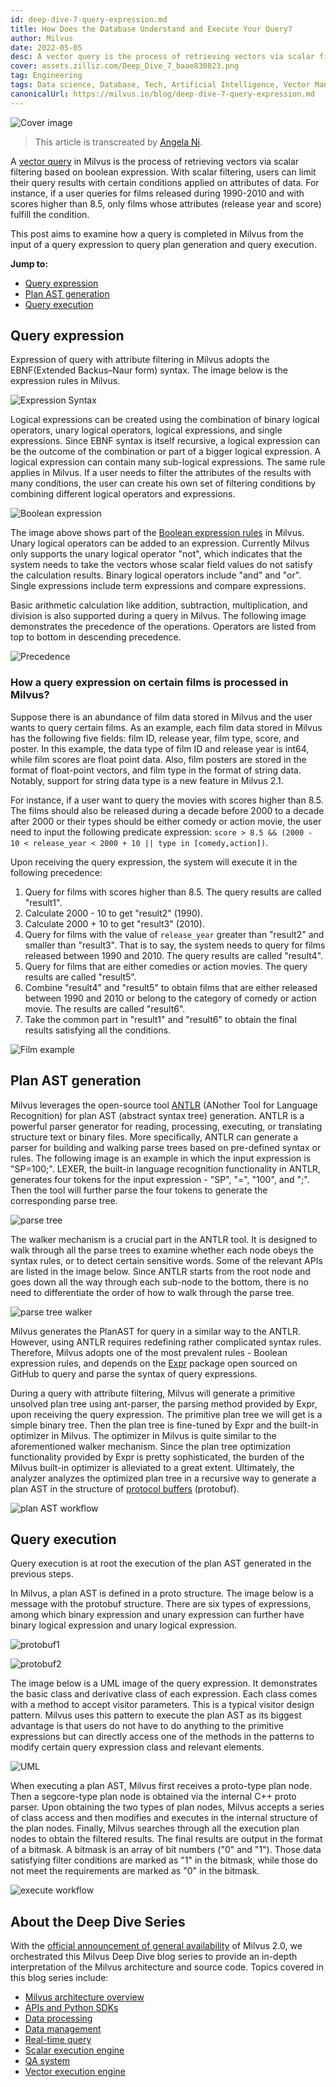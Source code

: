 ```yaml
---
id: deep-dive-7-query-expression.md
title: How Does the Database Understand and Execute Your Query?
author: Milvus
date: 2022-05-05
desc: A vector query is the process of retrieving vectors via scalar filtering.
cover: assets.zilliz.com/Deep_Dive_7_baae830823.png
tag: Engineering
tags: Data science, Database, Tech, Artificial Intelligence, Vector Management
canonicalUrl: https://milvus.io/blog/deep-dive-7-query-expression.md
---
```


![Cover image](https://assets.zilliz.com/Deep_Dive_7_baae830823.png "How Does the Database Understand and Execute Your Query?")

> This article is transcreated by [Angela Ni](https://www.linkedin.com/in/yiyun-n-2aa713163/).

A [vector query](https://milvus.io/docs/v2.0.x/query.md) in Milvus is the process of retrieving vectors via scalar filtering based on boolean expression. With scalar filtering, users can limit their query results with certain conditions applied on attributes of data. For instance, if a user queries for films released during 1990-2010 and with scores higher than 8.5, only films whose attributes (release year and score) fulfill the condition.

This post aims to examine how a query is completed in Milvus from the input of a query expression to query plan generation and query execution. 

**Jump to:**
- [Query expression](#Query-expression)
- [Plan AST generation](#Plan-AST-generation)
- [Query execution](#Query-execution)

## Query expression

Expression of query with attribute filtering in Milvus adopts the EBNF(Extended Backus–Naur form) syntax. The image below is the expression rules in Milvus.

![Expression Syntax](https://assets.zilliz.com/Expression_Syntax_966493a5be.png "The EBNF syntax of a logical expression.")

Logical expressions can be created using the combination of binary logical operators, unary logical operators, logical expressions, and single expressions. Since EBNF syntax is itself recursive, a logical expression can be the outcome of the combination or part of a bigger logical expression. A logical expression can contain many sub-logical expressions. The same rule applies in Milvus. If a user needs to filter the attributes of the results with many conditions, the user can create his own set of filtering conditions by combining different logical operators and expressions.

![Boolean expression](https://assets.zilliz.com/Boolean_expression_1_dce12f8483.png "Boolean expression rules in Milvus.")

The image above shows part of the [Boolean expression rules](https://milvus.io/docs/v2.0.x/boolean.md) in Milvus. Unary logical operators can be added to an expression. Currently Milvus only supports the unary logical operator "not", which indicates that the system needs to take the vectors whose scalar field values do not satisfy the calculation results. Binary logical operators include "and" and "or". Single expressions include term expressions and compare expressions.

Basic arithmetic calculation like addition, subtraction, multiplication, and division is also supported during a query in Milvus. The following image demonstrates the precedence of the operations. Operators are listed from top to bottom in descending precedence.

![Precedence](https://assets.zilliz.com/Precedence_b8cfbdf17b.png "The precedence of operations in Milvus.")

### How a query expression on certain films is processed in Milvus?

Suppose there is an abundance of film data stored in Milvus and the user wants to query certain films. As an example, each film data stored in Milvus has the following five fields: film ID, release year, film type, score, and poster. In this example, the data type of film ID and release year is int64, while film scores are float point data. Also, film posters are stored in the format of float-point vectors, and film type in the format of string data. Notably, support for string data type is a new feature in Milvus 2.1.

For instance, if a user want to query the movies with scores higher than 8.5. The films should also be  released during a decade before 2000 to a decade after 2000 or their types should be either comedy or action movie, the user need to input the following predicate expression: `score > 8.5 && (2000 - 10 < release_year < 2000 + 10 || type in [comedy,action])`.

Upon receiving the query expression, the system will execute it in the following precedence:

1. Query for films with scores higher than 8.5. The query results are called "result1".
2. Calculate 2000 - 10 to get "result2" (1990).
3. Calculate 2000 + 10 to get "result3" (2010).
4. Query for films with the value of `release_year` greater than "result2" and smaller than "result3". That is to say, the system needs to query for films released between 1990 and 2010. The query results are called "result4".
5. Query for films that are either comedies or action movies. The query results are called "result5".
6. Combine "result4" and "result5" to obtain films that are either released between 1990 and 2010 or belong to the category of comedy or action movie. The results are called "result6".
7. Take the common part in "result1" and "result6" to obtain the final results satisfying all the conditions.

![Film example](https://assets.zilliz.com/Frame_1_16_00972a6e5d.png "Querying films in the database.")

## Plan AST generation

Milvus leverages the open-source tool [ANTLR](https://www.antlr.org/) (ANother Tool for Language Recognition) for plan AST (abstract syntax tree) generation. ANTLR is a powerful parser generator for reading, processing, executing, or translating structure text or binary files. More specifically, ANTLR can generate a parser for building and walking parse trees based on pre-defined syntax or rules. The following image is an example in which the input expression is "SP=100;". LEXER, the built-in language recognition functionality in ANTLR, generates four tokens for the input expression - "SP", "=", "100", and ";". Then the tool will further parse the four tokens to generate the corresponding parse tree.

![parse tree](https://assets.zilliz.com/parse_tree_b2c3fb0b36.png "Generating a parse tree for the input expression.")

The walker mechanism is a crucial part in the ANTLR tool. It is designed to walk through all the parse trees to examine whether each node obeys the syntax rules, or to detect certain sensitive words. Some of the relevant APIs are listed in the image below. Since ANTLR starts from the root node and goes down all the way through each sub-node to the bottom, there is no need to differentiate the order of how to walk through the parse tree. 

![parse tree walker](https://assets.zilliz.com/parse_tree_walker_9a27942502.png "The parse-tree walker mechanism in ANTLR.")

Milvus generates the PlanAST for query in a similar way to the ANTLR. However, using ANTLR requires redefining rather complicated syntax rules. Therefore, Milvus adopts one of the most prevalent rules - Boolean expression rules, and depends on the [Expr](https://github.com/antonmedv/expr) package open sourced on GitHub to query and parse the syntax of query expressions.

During a query with attribute filtering, Milvus will generate a primitive unsolved plan tree using ant-parser, the parsing method provided by Expr, upon receiving the query expression. The primitive plan tree we will get is a simple binary tree. Then the plan tree is fine-tuned by Expr and the built-in optimizer in Milvus. The optimizer in Milvus is quite similar to the aforementioned walker mechanism. Since the plan tree optimization functionality provided by Expr is pretty sophisticated, the burden of the Milvus built-in optimizer is alleviated to a great extent. Ultimately, the analyzer analyzes the optimized plan tree in a recursive way to generate a plan AST in the structure of [protocol buffers](https://developers.google.com/protocol-buffers) (protobuf).

![plan AST workflow](https://assets.zilliz.com/plan_AST_workflow_3e50b7a0d4.png "The workflow of generating a plan AST in Milvus.")

## Query execution

Query execution is at root the execution of the plan AST generated in the previous steps.

In Milvus, a plan AST is defined in a proto structure. The image below is a message with the protobuf structure. There are six types of expressions, among which binary expression and unary expression can further have binary logical expression and unary logical expression.

![protobuf1](https://assets.zilliz.com/Protobuf1_232132dcf2.png "A query message with the protobuf structure.")

![protobuf2](https://assets.zilliz.com/protobuf2_193f92f033.png "A query message with the protobuf structure.")

The image below is a UML image of the query expression. It demonstrates the basic class and derivative class of each expression. Each class comes with a method to accept visitor parameters. This is a typical visitor design pattern. Milvus uses this pattern to execute the plan AST as its biggest advantage is that users do not have to do anything to the primitive expressions but can directly access one of the methods in the patterns to modify certain query expression class and relevant elements.

![UML](https://assets.zilliz.com/UML_1238bc30e1.png "A UML image of the query expression.")

When executing a plan AST, Milvus first receives a proto-type plan node. Then a segcore-type plan node is obtained via the internal C++ proto parser. Upon obtaining the two types of plan nodes, Milvus accepts a series of class access and then modifies and executes in the internal structure of the plan nodes. Finally, Milvus searches through all the execution plan nodes to obtain the filtered results. The final results are output in the format of a bitmask. A bitmask is an array of bit numbers ("0" and "1"). Those data satisfying filter conditions are marked as "1" in the bitmask, while those do not meet the requirements are marked as "0" in the bitmask.

![execute workflow](https://assets.zilliz.com/execute_workflow_d89f1ee925.png "The workflow of executing a plan AST in Milvus.")

## About the Deep Dive Series

With the [official announcement of general availability](https://milvus.io/blog/2022-1-25-annoucing-general-availability-of-milvus-2-0.md) of Milvus 2.0, we orchestrated this Milvus Deep Dive blog series to provide an in-depth interpretation of the Milvus architecture and source code. Topics covered in this blog series include:

- [Milvus architecture overview](https://milvus.io/blog/deep-dive-1-milvus-architecture-overview.md)
- [APIs and Python SDKs](https://milvus.io/blog/deep-dive-2-milvus-sdk-and-api.md)
- [Data processing](https://milvus.io/blog/deep-dive-3-data-processing.md)
- [Data management](https://milvus.io/blog/deep-dive-4-data-insertion-and-data-persistence.md)
- [Real-time query](https://milvus.io/blog/deep-dive-5-real-time-query.md)
- [Scalar execution engine](https://milvus.io/blog/deep-dive-7-query-expression.md)
- [QA system](https://milvus.io/blog/deep-dive-6-oss-qa.md)
- [Vector execution engine](https://milvus.io/blog/deep-dive-8-knowhere.md)




